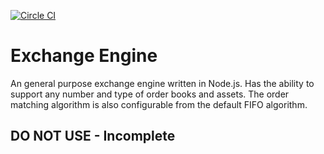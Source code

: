 [![Circle CI](https://circleci.com/gh/hyobyun/exchangeengine.svg?style=svg)](https://circleci.com/gh/hyobyun/exchangeengine)

# Exchange Engine
An general purpose exchange engine written in Node.js. Has the ability to support any number and type of order books and assets. The order matching algorithm is also configurable from the default FIFO algorithm.

## DO NOT USE - Incomplete
